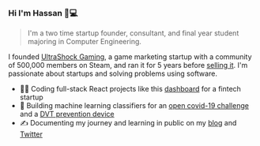 ### Hi I'm Hassan 👋💻

> I'm a two time startup founder, consultant, and final year student majoring in Computer Engineering. 

I founded [UltraShock Gaming](https://twitter.com/ushockgaming), a game marketing startup with a community of 500,000 members on Steam, and ran it for 5 years before [selling it](https://www.elmghari.com/startup-journey/). I'm passionate about startups and solving problems using software.

- 👨‍💻 Coding full-stack React projects like this [dashboard](https://pmsox-dashboard.netlify.app/) for a fintech startup
- 🔧 Building machine learning classifiers for an [open covid-19 challenge](https://github.com/Nutlope/covid-classifier) and a [DVT prevention device](https://github.com/Nutlope/dvt-classifier)
- ✍️  Documenting my journey and learning in public on my [blog](https://elmghari.com) and <a href="https://twitter.com/Nutlope">Twitter</a>
